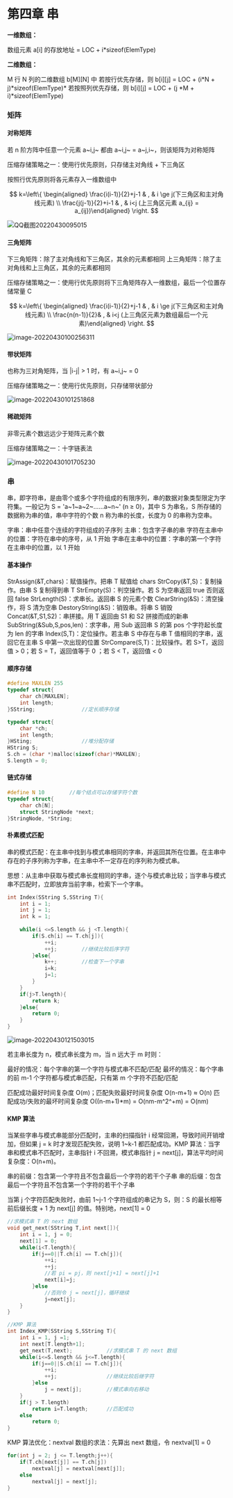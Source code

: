 # 第四章 串

**一维数组：**

数组元素 a[i] 的存放地址 = LOC + i*sizeof(ElemType)

**二维数组：**

M 行 N 列的二维数组 b\[M][N] 中
若按行优先存储，则 b\[i][j] = LOC + (i\*N + j)\*sizeof(ElemType)*
若按照列优先存储，则 b\[i][j] = LOC + (j \*M + i)*sizeof(ElemType)

### 矩阵

#### 对称矩阵

若 n 阶方阵中任意一个元素 a~i,j~ 都由 a~i,j~ = a~j,i~，则该矩阵为对称矩阵

压缩存储策略之一：使用行优先原则，只存储主对角线 + 下三角区

按照行优先原则将各元素存入一维数组中

$$ k=\left\{ \begin{aligned} \frac{i(i-1)}{2}+j-1 & , & i \ge j(下三角区和主对角线元素) \\ \frac{j(j-1)}{2}+i-1 & , & i<j (上三角区元素 a_{ij} = a_{ij})\end{aligned} \right. $$

![QQ截图20220430095015](04.矩阵.assets/QQ截图20220430095015.png)

#### 三角矩阵

下三角矩阵：除了主对角线和下三角区，其余的元素都相同
上三角矩阵：除了主对角线和上三角区，其余的元素都相同

压缩存储策略之一：使用行优先原则将下三角矩阵存入一维数组，最后一个位置存储常量 C

$$ k=\left\{ \begin{aligned} \frac{i(i-1)}{2}+j-1 & , & i \ge j(下三角区和主对角线元素) \\ \frac{n(n-1)}{2}& , & i<j (上三角区元素为数组最后一个元素)\end{aligned} \right. $$

![image-20220430100256311](04.矩阵.assets/image-20220430100256311.png)



#### 带状矩阵

也称为三对角矩阵，当 |i-j| > 1 时，有 a~i,j~ = 0

压缩存储策略之一：使用行优先原则，只存储带状部分

![image-20220430101251868](04.矩阵.assets/image-20220430101251868.png)

#### 稀疏矩阵

非零元素个数远远少于矩阵元素个数

压缩存储策略之一：十字链表法

![image-20220430101705230](04.矩阵.assets/image-20220430101705230.png)

### 串

串，即字符串，是由零个或多个字符组成的有限序列，串的数据对象类型限定为字符集。一般记为 S = 'a~1~a~2~......a~n~'  (n ≥ 0)，其中 S 为串名，S 所存储的数据称为串的值，串中字符的个数 n 称为串的长度，长度为 0 的串称为空串。

字串：串中任意个连续的字符组成的子序列
主串：包含字子串的串
字符在主串中的位置：字符在串中的序号，从 1 开始
字串在主串中的位置：字串的第一个字符在主串中的位置，以 1 开始

#### 基本操作

StrAssign(&T,chars)：赋值操作。把串 T 赋值给 chars
StrCopy(&T,S)：复制操作。由串 S 复制得到串 T
StrEmpty(S)：判空操作。若 S 为空串返回 true 否则返回 false
StrLength(S)：求串长。返回串 S 的元素个数
ClearString(&S)：清空操作，将 S 清为空串
DestoryString(&S)：销毁串。将串 S 销毁
Concat(&T,S1,S2)：串拼接。用 T 返回由 S1 和 S2 拼接而成的新串
SubString(&Sub,S,pos,len)：求字串，用 Sub 返回串 S 的第 pos 个字符起长度为 len 的字串
Index(S,T)：定位操作。若主串 S 中存在与串 T 值相同的字串，返回它在主串 S 中第一次出现的位置
StrCompare(S,T)：比较操作。若 S>T，返回值 > 0；若 S = T，返回值等于 0 ；若 S < T，返回值 < 0

#### 顺序存储

```c++
#define MAXLEN 255
typedef struct{
    char ch[MAXLEN];
    int length;
}SString;				//定长顺序存储

typedef struct{
    char *ch;
    int length;
}HSting;				//堆分配存储
HString S;
S.ch = (char *)malloc(sizeof(char)*MAXLEN);
S.length = 0;
```

#### 链式存储

```c++
#define N 10		//每个结点可以存储字符个数
typedef struct{
    char ch[N];
    struct StringNode *next;
}StringNode, *String;		
```

#### 朴素模式匹配

串的模式匹配：在主串中找到与模式串相同的字串，并返回其所在位置。在主串中存在的子序列称为字串，在主串中不一定存在的序列称为模式串。

思想：从主串中获取与模式串长度相同的字串，逐个与模式串比较；当字串与模式串不匹配时，立即放弃当前字串，检索下一个字串。

```c++
int Index(SString S,SString T){
    int i = 1;
    int j = 1;
    int k = 1;
    
    while(i <=S.length && j <T.length){
        if(S.ch[i] == T.ch[j]){
            ++i;
            ++j;		//继续比较后序字符
        }else{
            k++;		//检查下一个字串
            i=k;
            j=1;
        }
    }
    if(j>T.length){
        return k;
    }else{
        return 0;
    }
}
```

![image-20220430121503015](04.矩阵.assets/image-20220430121503015.png)

若主串长度为 n，模式串长度为 m，当 n 远大于 m 时则：

最好的情况：每个字串的第一个字符与模式串不匹配/匹配
最坏的情况：每个字串的前 m-1 个字符都与模式串匹配，只有第 m 个字符不匹配/匹配

匹配成功最好时间复杂度 O(m)；匹配失败最好时间复杂度 O(n-m+1) ≈ O(n)
匹配成功/失败的最坏时间复杂度 O((n-m+1)*m) = O(nm-m^2^+m) = O(nm)

#### KMP 算法

当某些字串与模式串能部分匹配时，主串的扫描指针 i 经常回溯，导致时间开销增加，但如果 j = k 时才发现匹配失败，说明 1~k-1 都匹配成功。KMP 算法：当字串和模式串不匹配时，主串指针 i 不回溯，模式串指针 j = next[j]，算法平均时间复杂度：O(n+m)。

串的前缀：包含第一个字符且不包含最后一个字符的若干个子串
串的后缀：包含最后一个字符且不包含第一个字符的若干个子串

当第 j 个字符匹配失败时，由前 1~j-1 个字符组成的串记为 S，则：S 的最长相等前后缀长度 + 1 为 next[j] 的值。特别地，next[1] = 0

```c++
//求模式串 T 的 next 数组
void get_next(SString T,int next[]){
    int i = 1, j = 0;
    next[1] = 0;
    while(i<T.length){
        if(j==0||T.ch[i] == T.ch[j]){
            ++i;
            ++j;
            //若 pi = pj，则 next[j+1] = next[j]+1
            next[i]=j;
        }else
            //否则令 j = next[j]，循环继续
            j=next[j];
    }
}

//KMP 算法
int Index_KMP(SString S,SString T){
    int i = 1, j =1;
    int next[T.length+1];
    get_next(T,next);			//求模式串 T 的 next 数组
    while(i<=S.length && j<=T.length){
        if(j==0||S.ch[i] == T.ch[j]){
            ++i;
            ++j;				//继续比较后继字符
        }else
            j = next[j];		//模式串向右移动
    }
    if(j > T.length)
        return i=T.length;		//匹配成功
    else
        return 0;
}
```

KMP 算法优化：nextval 数组的求法：先算出 next 数组，令 nextval[1] = 0

```c++
for(int j = 2; j <= T.length;j++){
	if(T.ch[next[j]] == T.ch[j])
		nextval[j] = nextval[next[j]];
	else
		nextval[j] = next[j];
}
```

